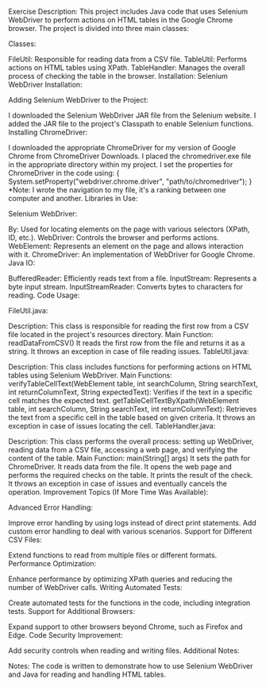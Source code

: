 Exercise Description:
This project includes Java code that uses Selenium WebDriver to perform actions on HTML tables in the Google Chrome browser. The project is divided into three main classes:

Classes:

FileUtil: Responsible for reading data from a CSV file.
TableUtil: Performs actions on HTML tables using XPath.
TableHandler: Manages the overall process of checking the table in the browser.
Installation:
Selenium WebDriver Installation:

Adding Selenium WebDriver to the Project:

I downloaded the Selenium WebDriver JAR file from the Selenium website.
I added the JAR file to the project's Classpath to enable Selenium functions.
Installing ChromeDriver:

I downloaded the appropriate ChromeDriver for my version of Google Chrome from ChromeDriver Downloads.
I placed the chromedriver.exe file in the appropriate directory within my project.
I set the properties for ChromeDriver in the code using:
{
    System.setProperty("webdriver.chrome.driver", "path/to/chromedriver");
}
*Note: 
    I wrote the navigation to my file, it's a ranking between one computer and another.
Libraries in Use:

Selenium WebDriver:

By: Used for locating elements on the page with various selectors (XPath, ID, etc.).
WebDriver: Controls the browser and performs actions.
WebElement: Represents an element on the page and allows interaction with it.
ChromeDriver: An implementation of WebDriver for Google Chrome.
Java IO:

BufferedReader: Efficiently reads text from a file.
InputStream: Represents a byte input stream.
InputStreamReader: Converts bytes to characters for reading.
Code Usage:

FileUtil.java:

Description: This class is responsible for reading the first row from a CSV file located in the project's resources directory.
Main Function: readDataFromCSV()
It reads the first row from the file and returns it as a string.
It throws an exception in case of file reading issues.
TableUtil.java:

Description: This class includes functions for performing actions on HTML tables using Selenium WebDriver.
Main Functions:
verifyTableCellText(WebElement table, int searchColumn, String searchText, int returnColumnText, String expectedText): Verifies if the text in a specific cell matches the expected text.
getTableCellTextByXpath(WebElement table, int searchColumn, String searchText, int returnColumnText): Retrieves the text from a specific cell in the table based on given criteria.
It throws an exception in case of issues locating the cell.
TableHandler.java:

Description: This class performs the overall process: setting up WebDriver, reading data from a CSV file, accessing a web page, and verifying the content of the table.
Main Function: main(String[] args)
It sets the path for ChromeDriver.
It reads data from the file.
It opens the web page and performs the required checks on the table.
It prints the result of the check.
It throws an exception in case of issues and eventually cancels the operation.
Improvement Topics (If More Time Was Available):

Advanced Error Handling:

Improve error handling by using logs instead of direct print statements.
Add custom error handling to deal with various scenarios.
Support for Different CSV Files:

Extend functions to read from multiple files or different formats.
Performance Optimization:

Enhance performance by optimizing XPath queries and reducing the number of WebDriver calls.
Writing Automated Tests:

Create automated tests for the functions in the code, including integration tests.
Support for Additional Browsers:

Expand support to other browsers beyond Chrome, such as Firefox and Edge.
Code Security Improvement:

Add security controls when reading and writing files.
Additional Notes:

Notes: The code is written to demonstrate how to use Selenium WebDriver and Java for reading and handling HTML tables.